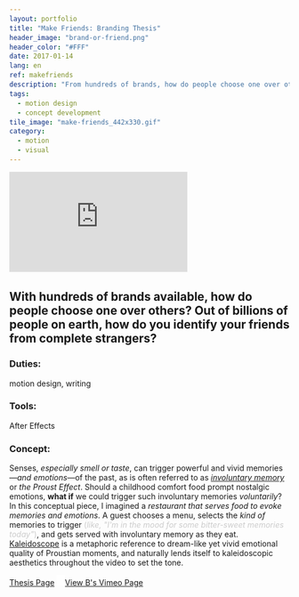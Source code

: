 ```yaml
---
layout: portfolio
title: "Make Friends: Branding Thesis"
header_image: "brand-or-friend.png"
header_color: "#FFF"
date: 2017-01-14
lang: en
ref: makefriends
description: "From hundreds of brands, how do people choose one over others? Out of billions of people on earth, how do you identify your friends from strangers?"
tags:
  - motion design
  - concept development
tile_image: "make-friends_442x330.gif"
category:
  - motion
  - visual
---
```

<div class="emb-video vimeo wide">
  <iframe src="https://player.vimeo.com/video/65117847?title=0&byline=0&portrait=0" width="320" height="180" frameborder="0" webkitallowfullscreen mozallowfullscreen allowfullscreen></iframe>
</div>

<section class="project-summary">
  <h1>With hundreds of brands available, how do people choose one over others? Out of billions of people on earth, how do you identify your friends from complete strangers?</h1>
  <section class="info">
    <h3>Duties:</h3>
    <p>motion design, writing</p>
  </section>
  <section class="info">
    <h3>Tools:</h3>
    <p>After Effects</p>
  </section>
  <section class="info">
    <h3>Concept:</h3>
    <p>Senses, <em>especially smell or taste</em>, can trigger powerful and vivid memories&mdash;<em>and emotions</em>&mdash;of the past, as is often referred to as <a href="https://en.wikipedia.org/wiki/Involuntary_memory" target="_blank"><em>involuntary memory</em></a> or <em>the Proust Effect</em>. Should a childhood comfort food prompt nostalgic emotions, <strong>what if</strong> we could trigger such involuntary memories <em>voluntarily</em>?
    In this conceptual piece, I imagined a <em>restaurant that serves food to evoke memories and emotions</em>. A guest chooses a menu, selects the <em>kind of</em> memories to trigger <span style="color:#CCC;">(<em>like, "I'm in the mood for some bitter-sweet memories today"</em>)</span>, and gets served with involuntary memory as they eat.
    <a href="https://en.wikipedia.org/wiki/Kaleidoscope" target="_blank">Kaleidoscope</a> is a metaphoric reference to dream-like yet vivid emotional quality of Proustian moments, and naturally lends itself to kaleidoscopic aesthetics throughout the video to set the tone.
    </p>
  </section>
</section>

<div class="buttons">
<span class="unselectable">
<a href="#" title="Thesis Page" target="_blank">Thesis Page</a>
</span>
<span class="unselectable">
<a href="https://vimeo.com/baadaa" title="More Videos.." target="_blank"><img src="/img/outerlink.svg" alt="Link" style="width: 15px;">View B's Vimeo Page</a>
</span>
</div>
